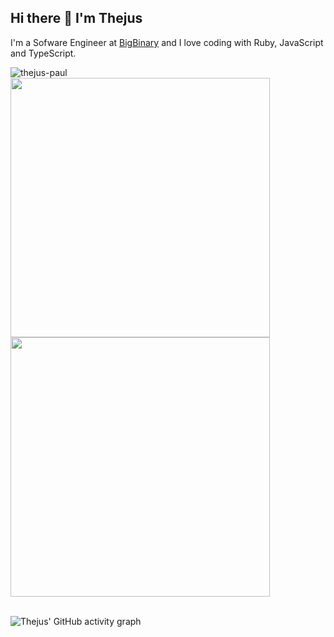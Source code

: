 ## Hi there 👋 I'm Thejus

<span>I'm a Sofware Engineer at <a href="https://github.com/bigbinary">BigBinary</a> and I love coding with Ruby, JavaScript and TypeScript.</span>

<img src="https://komarev.com/ghpvc/?username=thejus-paul&label=Profile%20views&color=0e75b6&style=flat" alt="thejus-paul" >

<div>
  <img align="center" src="http://github-readme-streak-stats.herokuapp.com?user=thejus-paul&theme=react&hide_border=true&date_format=j%20M%5B%20Y%5D&fire=00DDA4&mode=weekly&card_height=214" width="415px" />

  <img align="center" src="https://github-readme-stats.vercel.app/api?username=thejus-paul&theme=react&show_icons=false&count_private=true&hide_border=true" width="415px" />
</div>
<br />

![Thejus' GitHub activity graph](https://github-readme-activity-graph.vercel.app/graph?username=Thejus-Paul&theme=react)
